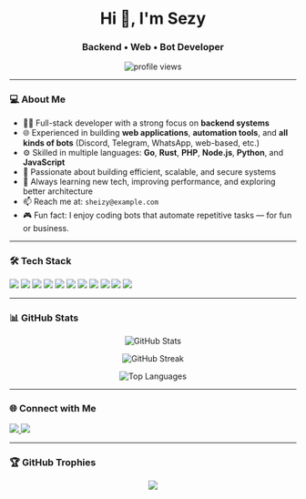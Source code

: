<h1 align="center">Hi 👋, I'm Sezy</h1>
<h3 align="center">Backend • Web • Bot Developer</h3>

<p align="center">
  <img src="https://komarev.com/ghpvc/?username=sezy&label=Profile%20views&color=0e75b6&style=flat" alt="profile views" />
</p>

---

### 💻 About Me

- 👨‍💻 Full-stack developer with a strong focus on **backend systems**  
- 🌐 Experienced in building **web applications**, **automation tools**, and **all kinds of bots** (Discord, Telegram, WhatsApp, web-based, etc.)
- ⚙️ Skilled in multiple languages: **Go**, **Rust**, **PHP**, **Node.js**, **Python**, and **JavaScript**
- 🚀 Passionate about building efficient, scalable, and secure systems  
- 🧠 Always learning new tech, improving performance, and exploring better architecture  
- 📫 Reach me at: `sheizy@example.com`  
- 🎮 Fun fact: I enjoy coding bots that automate repetitive tasks — for fun or business.

---

### 🛠️ Tech Stack

<p align="left">
  <!-- Programming Languages -->
  <img src="https://img.shields.io/badge/Go-00ADD8?style=for-the-badge&logo=go&logoColor=white" />
  <img src="https://img.shields.io/badge/Rust-000000?style=for-the-badge&logo=rust&logoColor=white" />
  <img src="https://img.shields.io/badge/PHP-777BB4?style=for-the-badge&logo=php&logoColor=white" />
  <img src="https://img.shields.io/badge/Node.js-339933?style=for-the-badge&logo=nodedotjs&logoColor=white" />
  <img src="https://img.shields.io/badge/Python-3776AB?style=for-the-badge&logo=python&logoColor=white" />
  <img src="https://img.shields.io/badge/JavaScript-F7DF1E?style=for-the-badge&logo=javascript&logoColor=black" />

  <!-- Tools & Frameworks -->
  <img src="https://img.shields.io/badge/Firebase-FFCA28?style=for-the-badge&logo=firebase&logoColor=black" />
  <img src="https://img.shields.io/badge/Discord.js-5865F2?style=for-the-badge&logo=discord&logoColor=white" />
  <img src="https://img.shields.io/badge/Git-F05032?style=for-the-badge&logo=git&logoColor=white" />
  <img src="https://img.shields.io/badge/Linux-FCC624?style=for-the-badge&logo=linux&logoColor=black" />
  <img src="https://img.shields.io/badge/VSCode-007ACC?style=for-the-badge&logo=visual-studio-code&logoColor=white" />
</p>

---

### 📊 GitHub Stats

<p align="center">
  <img src="https://github-readme-stats.vercel.app/api?username=sheizy&show_icons=true&theme=tokyonight" alt="GitHub Stats" />
</p>

<p align="center">
  <img src="https://github-readme-streak-stats.herokuapp.com?user=sheizy&theme=tokyonight" alt="GitHub Streak" />
</p>

<p align="center">
  <img src="https://github-readme-stats.vercel.app/api/top-langs/?username=sheizy&layout=compact&theme=tokyonight" alt="Top Languages" />
</p>

---

### 🌐 Connect with Me

<p align="left">
  <a href="mailto:sheizy@example.com" target="_blank">
    <img src="https://img.shields.io/badge/Gmail-D14836?style=for-the-badge&logo=gmail&logoColor=white" />
  </a>
  <a href="https://discord.gg/yourserver" target="_blank">
    <img src="https://img.shields.io/badge/Discord-5865F2?style=for-the-badge&logo=discord&logoColor=white" />
  </a>
</p>

---

### 🏆 GitHub Trophies

<p align="center">
  <img src="https://github-profile-trophy.vercel.app/?username=sezy0&theme=radical" />
</p>
